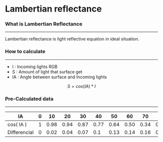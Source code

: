 # Lambertian reflectance
### What is Lambertian Reflectance
---
 Lambertian reflectance is light reflective equation in ideal situation.
### How to calculate
---
- I : Incoming lights RGB
- S : Amount of light that surface get
- IA : Angle between surface and Incoming lights

$$S = cos( IA ) * I$$
### Pre-Calculated data
---

| IA              | 0   | 10   | 20   | 30   | 40   | 50   | 60   | 70   | 80   | 90   |
| --------------- | --- | ---- | ---- | ---- | ---- | ---- | ---- | ---- | ---- | ---- |
| cos( IA )       | 1   | 0.98 | 0.94 | 0.87 | 0.77 | 0.64 | 0.50 | 0.34 | 0.17 | 0    |
| Differencial    | 0   | 0.02 | 0.04 | 0.07 | 0.1  | 0.13 | 0.14 | 0.16 | 0.17 | 0.17 |



